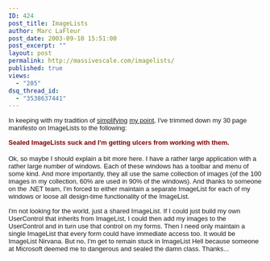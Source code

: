 ```yaml
---
ID: 424
post_title: ImageLists
author: Marc LaFleur
post_date: 2003-09-10 15:51:00
post_excerpt: ""
layout: post
permalink: http://massivescale.com/imagelists/
published: true
views:
  - "205"
dsq_thread_id:
  - "3538637441"
---
```

<P><SPAN class=562474515-10092003><FONT face=Arial size=2>In keeping with my tradition of <A title=http://weblogs.asp.net/mlafleur/posts/4911.aspx href="/mlafleur/posts/4911.aspx">simplifying</A> <A title=http://weblogs.asp.net/mlafleur/posts/8663.aspx href="/mlafleur/posts/8663.aspx">my point</A>, I've trimmed down my 30 page manifesto on ImageLists to the following:</FONT></SPAN></P>
<DIV align=left><SPAN class=562474515-10092003><FONT face=Arial color=#800000 size=2><STRONG>Sealed ImageLists suck and I'm getting ulcers from working with them. </STRONG></FONT></SPAN></DIV>
<DIV align=left><SPAN class=562474515-10092003></SPAN>&nbsp;</DIV>
<DIV align=left><SPAN class=562474515-10092003></SPAN><SPAN class=562474515-10092003><FONT face=Arial size=2>Ok, so maybe I should explain a bit more here. I have a rather large application with a rather large number of windows. Each of these windows has a toolbar and menu of some kind. And more importantly, they all use the same collection of images (of the 100 images in my collection, 60% are used in 90% of the windows). </FONT></SPAN><SPAN class=562474515-10092003><FONT face=Arial size=2>And thanks to someone on the .NET team, I'm forced to either maintain a separate ImageList for each of my windows or loose all design-time functionality of the ImageList. </FONT></SPAN></DIV>
<P><SPAN class=562474515-10092003><FONT face=Arial size=2>I'm not looking for the world, just a shared ImageList. If I could just build my own UserControl that inherits from ImageList, I could then add my images to the UserControl and in turn use that control on my forms. Then I need only maintain a single ImageList that every form could have immediate access too. It would be ImageList Nirvana. But no, I'm get to remain stuck in ImageList Hell because someone at Microsoft deemed me to dangerous and sealed the damn class. Thanks...</FONT></SPAN></P>
